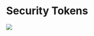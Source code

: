# Security Tokens
  <img src="https://firebasestorage.googleapis.com/v0/b/hinh-6eaf7.appspot.com/o/security.png?alt=media&token=d9bc8426-6e49-4a80-bce7-f665b008657d">

